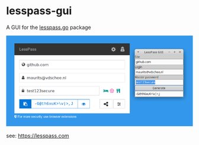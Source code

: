 # lesspass-gui

A GUI for the [lesspass.go](https://github.com/mevdschee/lesspass.go/) package

![lesspass-gui screenshot](https://github.com/mevdschee/lesspass-gui/raw/master/lesspass-gui.png)

see: https://lesspass.com
